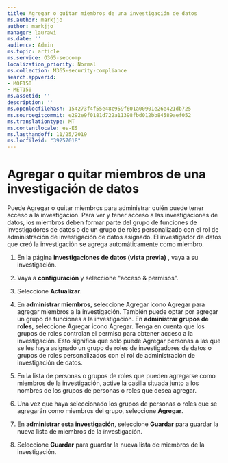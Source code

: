 ```yaml
---
title: Agregar o quitar miembros de una investigación de datos
ms.author: markjjo
author: markjjo
manager: laurawi
ms.date: ''
audience: Admin
ms.topic: article
ms.service: O365-seccomp
localization_priority: Normal
ms.collection: M365-security-compliance
search.appverid:
- MOE150
- MET150
ms.assetid: ''
description: ''
ms.openlocfilehash: 154273f4f55e48c959f601a00901e26e421db725
ms.sourcegitcommit: e292e9f0181d722a11398fbd012bb84589aef052
ms.translationtype: MT
ms.contentlocale: es-ES
ms.lasthandoff: 11/25/2019
ms.locfileid: "39257018"
---
```

# <a name="add-or-remove-members-from-a-data-investigation"></a>Agregar o quitar miembros de una investigación de datos

Puede Agregar o quitar miembros para administrar quién puede tener acceso a la investigación. Para ver y tener acceso a las investigaciones de datos, los miembros deben formar parte del grupo de funciones de investigadores de datos o de un grupo de roles personalizado con el rol de administración de investigación de datos asignado. El investigador de datos que creó la investigación se agrega automáticamente como miembro.

1. En la página **investigaciones de datos (vista previa)** , vaya a su investigación.

2. Vaya a **configuración** y seleccione "acceso & permisos".
 
3. Seleccione **Actualizar**.
 
4. En **administrar miembros**, seleccione Agregar icono Agregar para agregar miembros a la investigación. También puede optar por agregar un grupo de funciones a la investigación. En **administrar grupos de roles**, seleccione Agregar icono Agregar. 
     Tenga en cuenta que los grupos de roles controlan el permiso para obtener acceso a la investigación. Esto significa que solo puede Agregar personas a las que se les haya asignado un grupo de roles de investigadores de datos o grupos de roles personalizados con el rol de administración de investigación de datos.
 
5. En la lista de personas o grupos de roles que pueden agregarse como miembros de la investigación, active la casilla situada junto a los nombres de los grupos de personas o roles que desea agregar.

6. Una vez que haya seleccionado los grupos de personas o roles que se agregarán como miembros del grupo, seleccione **Agregar**.

7. En **administrar esta investigación**, seleccione **Guardar** para guardar la nueva lista de miembros de la investigación.

8. Seleccione **Guardar** para guardar la nueva lista de miembros de la investigación.
